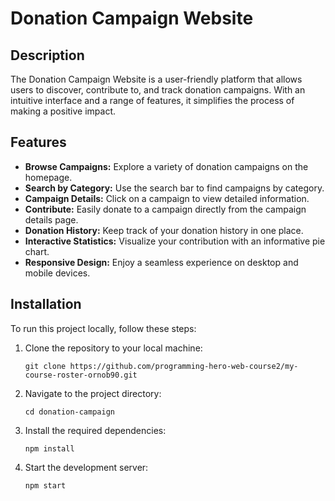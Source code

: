 # Donation Campaign Website

## Description

The Donation Campaign Website is a user-friendly platform that allows users to discover, contribute to, and track donation campaigns. With an intuitive interface and a range of features, it simplifies the process of making a positive impact.

## Features

- **Browse Campaigns:** Explore a variety of donation campaigns on the homepage.
- **Search by Category:** Use the search bar to find campaigns by category.
- **Campaign Details:** Click on a campaign to view detailed information.
- **Contribute:** Easily donate to a campaign directly from the campaign details page.
- **Donation History:** Keep track of your donation history in one place.
- **Interactive Statistics:** Visualize your contribution with an informative pie chart.
- **Responsive Design:** Enjoy a seamless experience on desktop and mobile devices.



## Installation

To run this project locally, follow these steps:

1. Clone the repository to your local machine:

   ```
   git clone https://github.com/programming-hero-web-course2/my-course-roster-ornob90.git
   ```

2. Navigate to the project directory:
   
   ```
   cd donation-campaign
   ```

4. Install the required dependencies:
   
   ```
   npm install
   ```
   
5. Start the development server:
   
   ```
   npm start
   ```
